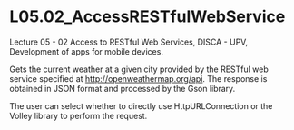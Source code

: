 # L05.02_AccessRESTfulWebService
Lecture 05 - 02 Access to RESTful Web Services, DISCA - UPV, Development of apps for mobile devices.

Gets the current weather at a given city provided by the RESTful web service specified at http://openweathermap.org/api. The response is obtained in JSON format and processed by the Gson library.

The user can select whether to directly use HttpURLConnection or the Volley library to perform the request.
